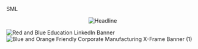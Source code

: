 SML


<div align=center>
        <img src="https://readme-typing-svg.herokuapp.com?color=%236FDA44&size=32&center=true&vCenter=true&width=600&height=50&lines=Hi+there+I'm+Salar+Mokhtari+;Computer+Engineering+Student;Back-End+Developer;artificial+intelligence;deep+learning;data+science;Open-Source+Enthusiast" alt="Headline" />
    </div>
        
    
![Red and Blue Education LinkedIn Banner](https://user-images.githubusercontent.com/75142232/185733528-054a7af9-4dc1-424e-99a0-15fb3408efe0.gif)
![Blue and Orange Friendly Corporate Manufacturing X-Frame Banner (1)](https://user-images.githubusercontent.com/75142232/186627423-7787833a-9d05-44f7-8c64-1d9eaf5f0f8b.png)




